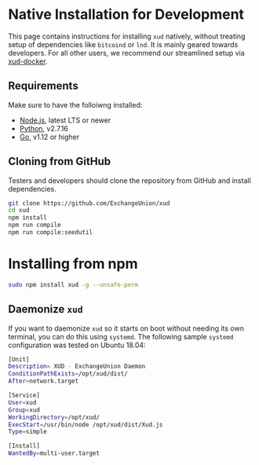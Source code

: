 # Native Installation for Development

This page contains instructions for installing `xud` natively, without treating setup of dependencies like `bitcoind` or `lnd`. It is mainly geared towards developers. For all other users, we recommend our streamlined setup via [xud-docker](User%20Guide.md).

## Requirements

Make sure to have the folloiwng installed:
- [Node.js](https://nodejs.org/en/download/), latest LTS or newer
- [Python](https://www.python.org/), v2.7.16
- [Go](https://golang.org/), v1.12 or higher

## Cloning from GitHub

Testers and developers should clone the repository from GitHub and install dependencies.

```bash
git clone https://github.com/ExchangeUnion/xud
cd xud
npm install
npm run compile
npm run compile:seedutil
```

# Installing from npm
```bash
sudo npm install xud -g --unsafe-perm
```

## Daemonize `xud`

If you want to daemonize `xud` so it starts on boot without needing its own terminal, you can do this using `systemd`. The following sample `systemd` configuration was tested on Ubuntu 18.04:

```bash
[Unit]
Description= XUD - ExchangeUnion Daemon
ConditionPathExists=/opt/xud/dist/
After=network.target

[Service]
User=xud
Group=xud
WorkingDirectory=/opt/xud/
ExecStart=/usr/bin/node /opt/xud/dist/Xud.js
Type=simple

[Install]
WantedBy=multi-user.target
```
